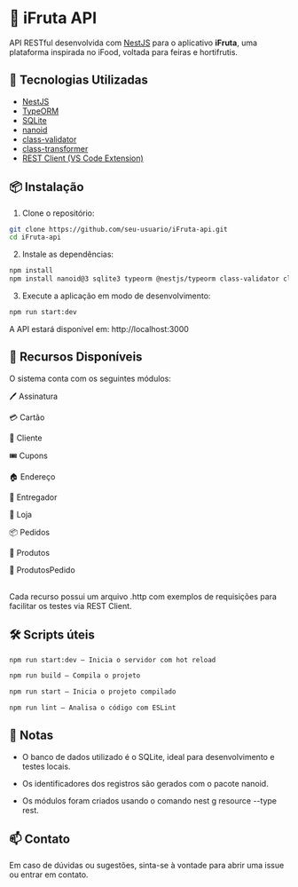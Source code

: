 # 🥭 iFruta API

API RESTful desenvolvida com [NestJS](https://nestjs.com/) para o aplicativo **iFruta**, uma plataforma inspirada no iFood, voltada para feiras e hortifrutis.

## 🚀 Tecnologias Utilizadas

- [NestJS](https://nestjs.com/)
- [TypeORM](https://typeorm.io/)
- [SQLite](https://www.sqlite.org/index.html)
- [nanoid](https://github.com/ai/nanoid)
- [class-validator](https://github.com/typestack/class-validator)
- [class-transformer](https://github.com/typestack/class-transformer)
- [REST Client (VS Code Extension)](https://marketplace.visualstudio.com/items?itemName=humao.rest-client)

## 📦 Instalação

1. Clone o repositório:

```bash
git clone https://github.com/seu-usuario/iFruta-api.git
cd iFruta-api
```

2. Instale as dependências:

```bash
npm install
npm install nanoid@3 sqlite3 typeorm @nestjs/typeorm class-validator class-transformer
```

3. Execute a aplicação em modo de desenvolvimento:

```bash
npm run start:dev
```

A API estará disponível em: http://localhost:3000

## 🧩 Recursos Disponíveis

O sistema conta com os seguintes módulos:

  🖊️ Assinatura

  💳 Cartão

  👤 Cliente

  🎟️ Cupons

  🏠 Endereço

  🚚 Entregador

  🏪 Loja

  📦 Pedidos

  🍎 Produtos

  🧾 ProdutosPedido
  
<br>Cada recurso possui um arquivo .http com exemplos de requisições para facilitar os testes via REST Client.

## 🛠️ Scripts úteis

```bash
npm run start:dev – Inicia o servidor com hot reload
```
```bash
npm run build – Compila o projeto
```
```bash
npm run start – Inicia o projeto compilado
```
```bash
npm run lint – Analisa o código com ESLint
```
## 📌 Notas

- O banco de dados utilizado é o SQLite, ideal para desenvolvimento e testes locais.

- Os identificadores dos registros são gerados com o pacote nanoid.

- Os módulos foram criados usando o comando nest g resource <nome> --type rest.

## 📫 Contato

Em caso de dúvidas ou sugestões, sinta-se à vontade para abrir uma issue ou entrar em contato.
